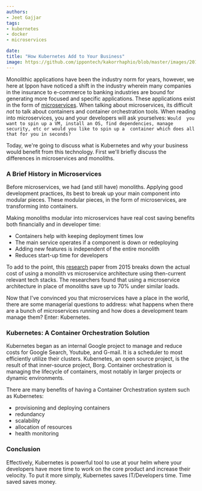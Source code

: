 ```yaml
---
authors:
- Jeet Gajjar
tags:
- kubernetes
- docker
- microservices

date: 
title: "How Kubernetes Add to Your Business"
image: https://github.com/ippontech/kakorrhaphio/blob/master/images/2019/6/kubernetes-image.png
---
```


Monolithic applications have been the industry norm for years, however, we here at Ippon have noticed a shift in the 
industry wherein many companies in the insurance to e-commerce to banking industries are bound for generating more 
focused and specific applications. These applications 
exist in the form of [microservices](https://blog.ippon.tech/monolithic-to-microservice-consistency-in-distributed-systems/).
When talking about microservices, its difficult _not_ to talk about containers and container orchestration tools.
When reading into microservices, you and your developers will ask yourselves: `Would 
you want to spin up a VM, install an OS, find dependencies, manage security, etc or would you like to spin up a 
container which does all that for you in seconds?`

Today, we're going to discuss what is Kubernetes and why your business would benefit from this technology. First 
we'll briefly discuss the differences in microservices and monoliths.

### A Brief History in Microservices
Before microservices, we had (and still have) monoliths. Applying good development practices, 
its best to break up your main component into modular pieces. These modular pieces, in the form of microservices, are 
transforming into containers.

Making monoliths modular into microservices have real cost saving benefits both financially and in developer time:
- Containers help with keeping deployment times low 
- The main service operates if a component is down or redeploying
- Adding new features is independent of the entire monolith 
- Reduces start-up time for developers

To add to the point, this [research](https://www.researchgate.net/publication/316532483_Cost_comparison_of_running_web_applications_in_the_cloud_using_monolithic_microservice_and_AWS_Lambda_architectures)
paper from 2015 breaks down the actual cost of using a monolith vs 
microservice architecture using then-current relevant tech stacks. The researchers found that using a 
microservice architecture in place of monoliths save up to 70% under similar loads.

Now that I've convinced you that microservices have a place in the world, there are some managerial questions to 
address: what happens when there are a bunch of microservices running and how does a development team manage them?
Enter: Kubernetes.

### Kubernetes: A Container Orchestration Solution

Kubernetes began as an internal Google project to manage and reduce costs for Google Search, Youtube, and G-mail. It is 
a scheduler to most efficiently utilize their clusters. Kubernetes, an open source project, is the result of that 
inner-source project, Borg. Container orchestration is managing the lifecycle of containers, most notably in larger
projects or dynamic environments. 

There are many benefits of having a Container Orchestration system such as Kubernetes:
- provisioning and deploying containers
- redundancy
- scalability
- allocation of resources
- health monitoring

### Conclusion
Effectively, Kubernetes is powerful tool to use at your helm where your developers have more time to work on the core
 product and increase their velocity. To put it more simply, Kubernetes saves IT/Developers time. Time saved saves 
 money.